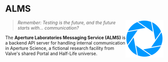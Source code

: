 # ALMS


<img src="./docs/img/logo.png" align="right"
     alt="Size Limit logo by Anton Lovchikov" width="120" height="120">


> *Remember: Testing is the future, and the future starts with... communication?*

The **Aperture Laboratories Messaging Service (ALMS)** is a backend API server for handling internal communication in Aperture Science, a fictional research facility from Valve's shared Portal and Half-Life universe.